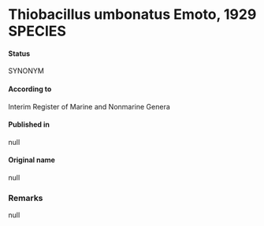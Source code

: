 # Thiobacillus umbonatus Emoto, 1929 SPECIES

#### Status
SYNONYM

#### According to
Interim Register of Marine and Nonmarine Genera

#### Published in
null

#### Original name
null

### Remarks
null